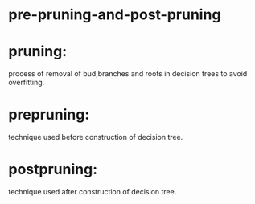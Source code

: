 # pre-pruning-and-post-pruning
# pruning:
process of removal of bud,branches and roots in decision trees to avoid overfitting.
# prepruning:
technique used before construction of decision tree.
# postpruning:
technique used after construction of decision tree.

